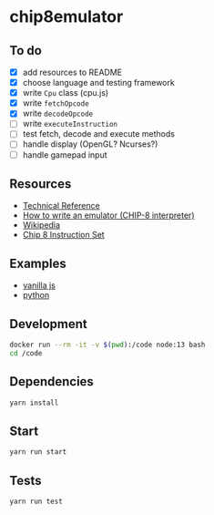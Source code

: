# chip8emulator

## To do

- [x] add resources to README
- [x] choose language and testing framework
- [x] write `Cpu` class (cpu.js)
- [x] write `fetchOpcode`
- [x] write `decodeOpcode`
- [ ] write `executeInstruction`
- [ ] test fetch, decode and execute methods
- [ ] handle display (OpenGL? Ncurses?)
- [ ] handle gamepad input

## Resources

* [Technical Reference](http://devernay.free.fr/hacks/chip8/C8TECH10.HTM)
* [How to write an emulator (CHIP-8 interpreter)](http://www.multigesture.net/articles/how-to-write-an-emulator-chip-8-interpreter/)
* [Wikipedia](https://en.wikipedia.org/wiki/CHIP-8)
* [Chip 8 Instruction Set](https://storage.googleapis.com/wzukusers/user-34724694/documents/5ddc61256d08cO18xs1R/CHIP-8%20Instruction%20Set%20(Classic).pdf)

## Examples

* [vanilla js](https://github.com/alexanderdickson/Chip-8-Emulator)
* [python](https://github.com/craigthomas/Chip8Python)

## Development

```bash
docker run --rm -it -v $(pwd):/code node:13 bash
cd /code
```

## Dependencies

```bash
yarn install
```

## Start

``` bash
yarn run start
```

## Tests

``` bash
yarn run test
```

